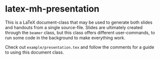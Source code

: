 latex-mh-presentation
=====================

This is a LaTeX document-class that may be used to generate both slides and handouts
from a single source-file. Slides are ultimately created through the `beamer` class,
but this class offers different user-commands, to run some code in the background to
make everything work.

Check out `example/presentation.tex` and follow the comments for a guide to using
this document class.

